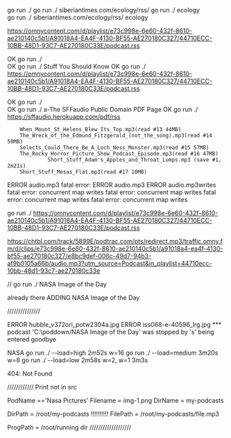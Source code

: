 






go run ./
go run ./ siberiantimes.com/ecology/rss/
go run ./ ecology  
go run ./ siberiantimes.com/ecology/rss/ ecology




https://omnycontent.com/d/playlist/e73c998e-6e60-432f-8610-ae210140c5b1/A91018A4-EA4F-4130-BF55-AE270180C327/44710ECC-10BB-48D1-93C7-AE270180C33E/podcast.rss


OK  go run ./                           
OK  go run ./ Stuff You Should Know
OK  go run ./ https://omnycontent.com/d/playlist/e73c998e-6e60-432f-8610-ae210140c5b1/A91018A4-EA4F-4130-BF55-AE270180C327/44710ECC-10BB-48D1-93C7-AE270180C33E/podcast.rss



OK  go run ./                           
OK  go run ./ a-The SFFaudio Public Domain PDF Page
OK  go run ./ https://sffaudio.herokuapp.com/pdf/rss




        When_Mount_St_Helens_Blew_Its_Top.mp3(read #13 44MB)
        The_Wreck_of_the_Edmund_Fitzgerald_(not_the_song).mp3(read #14 50MB)
        Selects_Could_There_Be_A_Loch_Ness_Monster.mp3(read #15 57MB)
        The_Rocky_Horror_Picture_Show_Podcast_Episode.mp3(read #16 47MB)
                 Short_Stuff_Adam's_Apples_and_Throat_Lumps.mp3 (save #1, 2m21s)
        Short_Stuff_Mesas_Flat.mp3(read #17 10MB)
ERROR audio.mp3
fatal error: ERROR audio.mp3
ERROR audio.mp3writes
fatal error: concurrent map writes
fatal error: concurrent map writes
fatal error: concurrent map writes
fatal error: concurrent map writes
















go run ./ https://omnycontent.com/d/playlist/e73c998e-6e60-432f-8610-ae210140c5b1/A91018A4-EA4F-4130-BF55-AE270180C327/44710ECC-10BB-48D1-93C7-AE270180C33E/podcast.rss



https://chtbl.com/track/5899E/podtrac.com/pts/redirect.mp3/traffic.omny.fm/d/clips/e73c998e-6e60-432f-8610-ae210140c5b1/a91018a4-ea4f-4130-bf55-ae270180c327/e8bc9def-006c-49d7-94b3-af9b0105a66b/audio.mp3?utm_source=Podcast&in_playlist=44710ecc-10bb-48d1-93c7-ae270180c33e


 // go run ./ NASA Image of the Day

already there
ADDING NASA Image of the Day

///////////////


ERROR hubble_v372ori_potw2304a.jpg
ERROR iss068-e-40596_lrg.jpg
*** podcast 'C:\poddown/NASA Image of the Day' was stopped by 's' being entered
goodbye




NASA
go run ./ --load=high          2m52s   w=16
go run ./ --load=medium         3m20s  w=8
go run ./ --load=low          2m58s  w=2, w=1 3m3s

<!DOCTYPE html>
404: Not Found

////////////
Print not in src

PodName =='Nasa Pictures'
Filename = img-1.png
DirName  = my-podcasts


DirPath  = /root/my-podcasts              !!!!!!!!!!
FilePath = /root/my-podcasts/file.mp3

ProgPath = /root/running dir
///////////////////





